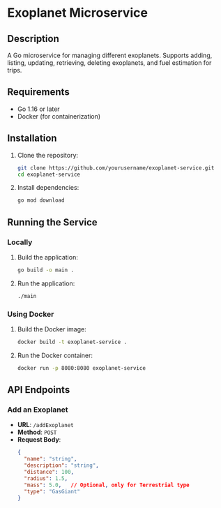 # Exoplanet Microservice

## Description
A Go microservice for managing different exoplanets. Supports adding, listing, updating, retrieving, deleting exoplanets, and fuel estimation for trips.

## Requirements
- Go 1.16 or later
- Docker (for containerization)

## Installation

1. Clone the repository:
    ```sh
    git clone https://github.com/yourusername/exoplanet-service.git
    cd exoplanet-service
    ```

2. Install dependencies:
    ```sh
    go mod download
    ```

## Running the Service

### Locally

1. Build the application:
    ```sh
    go build -o main .
    ```

2. Run the application:
    ```sh
    ./main
    ```

### Using Docker

1. Build the Docker image:
    ```sh
    docker build -t exoplanet-service .
    ```

2. Run the Docker container:
    ```sh
    docker run -p 8080:8080 exoplanet-service
    ```

## API Endpoints

### Add an Exoplanet

- **URL**: `/addExoplanet`
- **Method**: `POST`
- **Request Body**:
  ```json
  {
    "name": "string",
    "description": "string",
    "distance": 100,
    "radius": 1.5,
    "mass": 5.0,   // Optional, only for Terrestrial type
    "type": "GasGiant"
  }
